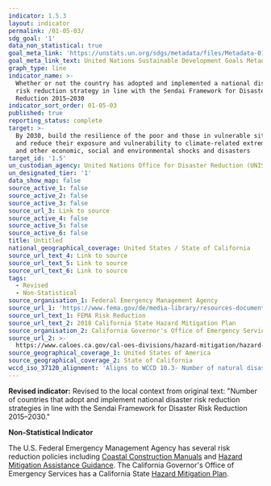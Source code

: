 ```yaml
---
indicator: 1.5.3
layout: indicator
permalink: /01-05-03/
sdg_goal: '1'
data_non_statistical: true
goal_meta_link: 'https://unstats.un.org/sdgs/metadata/files/Metadata-01-05-03.pdf'
goal_meta_link_text: United Nations Sustainable Development Goals Metadata (PDF 4.0 MB)
graph_type: line
indicator_name: >-
  Whether or not the country has adopted and implemented a national disaster
  risk reduction strategy in line with the Sendai Framework for Disaster Risk
  Reduction 2015–2030
indicator_sort_order: 01-05-03
published: true
reporting_status: complete
target: >-
  By 2030, build the resilience of the poor and those in vulnerable situations
  and reduce their exposure and vulnerability to climate-related extreme events
  and other economic, social and environmental shocks and disasters
target_id: '1.5'
un_custodian_agency: United Nations Office for Disaster Reduction (UNISDR)
un_designated_tier: '1'
data_show_map: false
source_active_1: false
source_active_2: false
source_active_3: false
source_url_3: Link to source
source_active_4: false
source_active_5: false
source_active_6: false
title: Untitled
national_geographical_coverage: United States / State of California
source_url_text_4: Link to source
source_url_text_5: Link to source
source_url_text_6: Link to source
tags:
  - Revised
  - Non-Statistical
source_organisation_1: Federal Emergency Management Agency
source_url_1: 'https://www.fema.gov/de/media-library/resources-documents/collections/455'
source_url_text_1: FEMA Risk Reduction
source_url_text_2: 2018 California State Hazard Mitigation Plan
source_organisation_2: California Governor's Office of Emergency Services
source_url_2: >-
  https://www.caloes.ca.gov/cal-oes-divisions/hazard-mitigation/hazard-mitigation-planning/state-hazard-mitigation-plan
source_geographical_coverage_1: United States of America
source_geographical_coverage_2: State of California
wccd_iso_37120_alignment: 'Aligns to WCCD 10.3- Number of natural disaster deaths per 100,000 population'
---
```

**Revised indicator:** Revised to the local context from original text: "Number of countries that adopt and implement national disaster risk reduction strategies in line with the Sendai Framework for Disaster Risk Reduction 2015–2030."

**Non-Statistical Indicator**

The U.S. Federal Emergency Management Agency has several risk reduction policies including [Coastal Construction Manuals](https://www.fema.gov/media-library-data/20130726-1510-20490-2899/fema55_voli_combined.pdf) and [Hazard Mitigation Assistance Guidance](https://www.fema.gov/grants/mitigation/hazard-mitigation-assistance-guidance). The California Governor's Office of Emergency Services has a California State [Hazard Mitigation Plan](https://www.caloes.ca.gov/cal-oes-divisions/hazard-mitigation/hazard-mitigation-planning/state-hazard-mitigation-plan).
